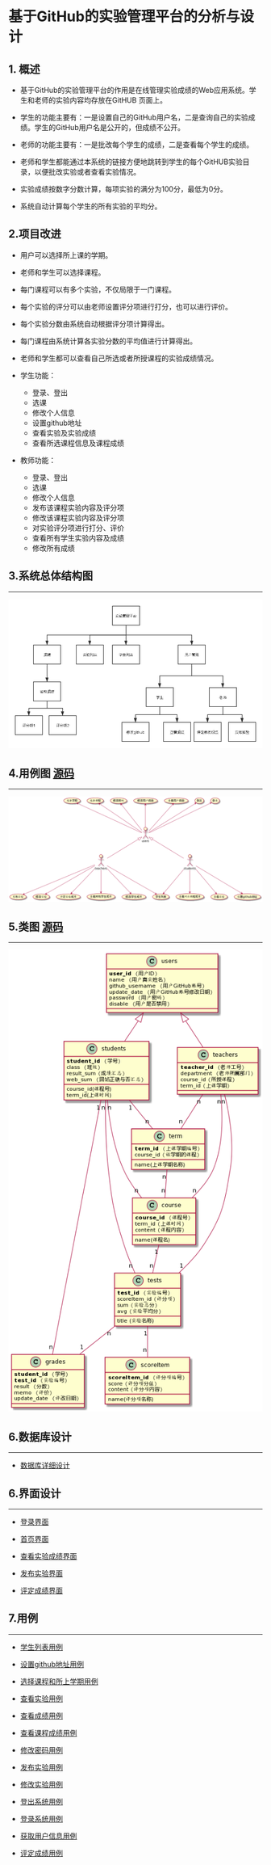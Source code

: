 # 基于GitHub的实验管理平台的分析与设计

## 1. 概述

- 基于GitHub的实验管理平台的作用是在线管理实验成绩的Web应用系统。学生和老师的实验内容均存放在GitHUB 页面上。

- 学生的功能主要有：一是设置自己的GitHub用户名，二是查询自己的实验成绩。学生的GitHub用户名是公开的，但成绩不公开。

- 老师的功能主要有：一是批改每个学生的成绩，二是查看每个学生的成绩。

- 老师和学生都能通过本系统的链接方便地跳转到学生的每个GitHUB实验目录，以便批改实验或者查看实验情况。

- 实验成绩按数字分数计算，每项实验的满分为100分，最低为0分。

- 系统自动计算每个学生的所有实验的平均分。

## 2.项目改进

- 用户可以选择所上课的学期。

- 老师和学生可以选择课程。

- 每门课程可以有多个实验，不仅局限于一门课程。

- 每个实验的评分可以由老师设置评分项进行打分，也可以进行评价。

- 每个实验分数由系统自动根据评分项计算得出。

- 每门课程由系统计算各实验分数的平均值进行计算得出。

- 老师和学生都可以查看自己所选或者所授课程的实验成绩情况。

- 学生功能：
    - 登录、登出
    - 选课
    - 修改个人信息
    - 设置github地址
    - 查看实验及实验成绩
    - 查看所选课程信息及课程成绩

- 教师功能：
    - 登录、登出
    - 选课
    - 修改个人信息
    - 发布该课程实验内容及评分项
    - 修改该课程实验内容及评分项
    - 对实验评分项进行打分、评价
    - 查看所有学生实验内容及成绩
    - 修改所有成绩

## 3.系统总体结构图
---
![](image/结构.png)

## 4.用例图 [源码](code/用例图.wsd)
---

![](image/yonglitu.png)

## 5.类图 [源码](code/类图.wsd)
---

![](image/leitu.png)

## 6.数据库设计
---

- [数据库详细设计](itemMD/data.md)

## 6.界面设计
---

- [登录界面](https://zxb12138.github.io/is_analysis/test6/image/ui/login.html)

- [首页界面](https://zxb12138.github.io/is_analysis/test6/image/ui/index.html)

- [查看实验成绩界面](https://zxb12138.github.io/is_analysis/test6/image/ui/test-student.html)

- [发布实验界面](https://zxb12138.github.io/is_analysis/test6/image/ui/test-sub.html)

- [评定成绩界面](https://zxb12138.github.io/is_analysis/test6/image/ui/test-teacher.html)

## 7.用例
---

- [学生列表用例](itemMD/yl/students.md)

- [设置github地址用例](itemMD/yl/setGithub.md)

- [选择课程和所上学期用例](itemMD/yl/setCourse.md)

- [查看实验用例](itemMD/yl/searchTest.md)

- [查看成绩用例](itemMD/yl/searchGrades.md)

- [查看课程成绩用例](itemMD/yl/searchCourseGrades.md)

- [修改密码用例](itemMD/yl/rePwd.md)

- [发布实验用例](itemMD/yl/publishTest.md)

- [修改实验用例](itemMD/yl/publishTest.md)

- [登出系统用例](itemMD/yl/loginOut.md)

- [登录系统用例](itemMD/yl/login.md)

- [获取用户信息用例](itemMD/yl/getUserInfo.md)

- [评定成绩用例](itemMD/yl/enterGrades.md)
